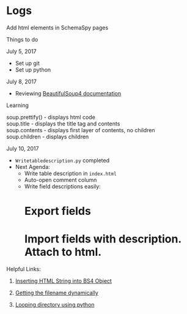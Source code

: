 # Logs
Add html elements in SchemaSpy pages

Things to do

July 5, 2017

* Set up git
* Set up python

July 8, 2017

* Reviewing [BeautifulSoup4 documentation](https://beautiful-soup-4.readthedocs.io/en/latest/)

Learning

soup.prettify() - displays html code  
soup.title - displays the title tag and contents    
soup.contents - displays first layer of contents, no children    
soup.children - displays children     

July 10, 2017

* `Writetabledescription.py` completed
*  Next Agenda:
   * Write table description in `index.html`
   * Auto-open comment column
   * Write field descriptions easily:
      # Export fields
      # Import fields with description. Attach to html.



Helpful Links:

1. [Inserting HTML String into BS4 Object](https://stackoverflow.com/questions/31229981/insert-html-string-into-beautifulsoup-object)

2. [Getting the filename dynamically](https://stackoverflow.com/questions/678236/how-to-get-the-filename-without-the-extension-from-a-path-in-python)

3. [Looping directory using python]( https://stackoverflow.com/questions/10377998/how-can-i-iterate-over-files-in-a-given-directory)
